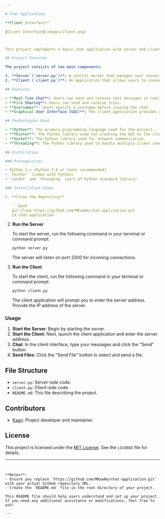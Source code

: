 ```yaml
---

# Chat Application

**Client Interface**

[Client Interface](images/client.png)



This project implements a basic chat application with server and client components. Users can exchange text messages and share files. The application demonstrates socket programming, multithreading, and includes a simple graphical user interface (GUI).

## Project Overview

The project consists of two main components:

1. **Server (`server.py`)**: A central server that manages user connections, handles incoming connections, and facilitates message broadcasting.
2. **Client (`client.py`)**: An application that allows users to connect to the server, participate in chat, and send files.

## Features

- **Real-Time Chat**: Users can send and receive text messages in real-time.
- **File Sharing**: Users can send and receive files.
- **Usernames**: Users specify a username before joining the chat.
- **Graphical User Interface (GUI)**: The client application provides a user-friendly interface.

## Technologies Used

- **Python**: The primary programming language used for the project.
- **Tkinter**: The Python library used for creating the GUI on the client side.
- **Socket**: The Python library used for network communication.
- **Threading**: The Python library used to handle multiple client connections simultaneously.

## Installation

### Prerequisites

- Python 3.x (Python 3.6 or later recommended)
- `tkinter` (comes with Python)
- `socket` and `threading` (part of Python standard library)

### Installation Steps

1. **Clone the Repository**

   ```bash
   git clone https://github.com/MKaaNa/chat-application.git
   cd chat-application
   ```

2. **Run the Server**

   To start the server, run the following command in your terminal or command prompt:

   ```bash
   python server.py
   ```

   The server will listen on port 3300 for incoming connections.

3. **Run the Client**

   To start the client, run the following command in your terminal or command prompt:

   ```bash
   python client.py
   ```

   The client application will prompt you to enter the server address. Provide the IP address of the server.

### Usage

1. **Start the Server**: Begin by starting the server.
2. **Start the Client**: Next, launch the client application and enter the server address.
3. **Chat**: In the client interface, type your messages and click the "Send" button.
4. **Send Files**: Click the "Send File" button to select and send a file.

## File Structure

- `server.py`: Server-side code.
- `client.py`: Client-side code.
- `README.md`: This file describing the project.

## Contributors

- [Kaan](https://github.com/MKaaNa): Project developer and maintainer.

## License

This project is licensed under the [MIT License](https://opensource.org/licenses/MIT). See the `LICENSE` file for details.

---
```


**Notes**:
- Ensure you replace `https://github.com/MKaaNa/chat-application.git` with your actual GitHub repository URL.
- Create the `README.md` file in the root directory of your project.

This README file should help users understand and set up your project. If you need any additional assistance or modifications, feel free to ask!

---
